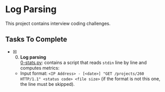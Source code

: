 # Log Parsing
This project contains interview coding challenges.

## Tasks To Complete
+ [x] 0. **Log parsing**<br/>[0-stats.py](0-stats.py): contains a script that reads `stdin` line by line and computes metrics:
  + Input format: `<IP Address> - [<date>] "GET /projects/260 HTTP/1.1" <status code> <file size>` (if the format is not this one, the line must be skipped).
